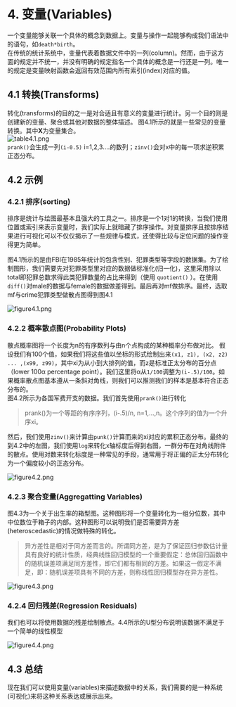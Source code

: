 # 4. 变量(Variables)

一个变量能够关联一个具体的概念到数据上。变量与操作一起能够构成我们语法中的语句，如`death*birth`。<br />在传统的统计系统中，变量代表着数据文件中的一列(column)。然而，由于这方面的规定并不统一，并没有明确的规定指名一个具体的概念是一行还是一列。唯一的规定是变量映射函数会返回有效范围内所有索引(index)对应的值。

## 4.1 转换(Transforms)
转化(transforms)的目的之一是对合适且有意义的变量进行统计。另一个目的则是创建新的变量、聚合或其他对数据的整体描述。
图4.1所示的就是一些常见的变量转换。其中**X**为变量集合。<br />![table4.1.png](https://cdn.nlark.com/yuque/0/2019/png/171008/1548126615330-11609ae6-fcbd-435f-8902-dc5f38d285a7.png#align=left&display=inline&height=402&linkTarget=_blank&name=table4.1.png&originHeight=804&originWidth=1448&size=158291&width=724)<br />
`prank()`会生成一列`(i-0.5)` i=1,2,3....的数列；`zinv()`会对x中的每一项求逆积累正态分布。
## 4.2 示例

### 4.2.1 排序(sorting)
排序是统计与绘图最基本且强大的工具之一。排序是一个1对1的转换，当我们使用位置或索引来表示变量时，我们实际上就暗藏了排序操作。对变量排序且按排序结果进行可视化可以不仅仅揭示了一些规律与模式，还使得比较与定位问题的操作变得更为简单。

图4.1所示的是由FBI在1985年统计的包含性别、犯罪类型等字段的数据集。为了绘制图形，我们需要先对犯罪类型里对应的数据做标准化(归一化)，这里采用除以total即犯罪总数求得此类犯罪数量的占比来得到（使用 `quotient()` ）。在使用`diff()`对male的数据与female的数据做差得到。最后再对mf做排序。最终，选取mf与crime犯罪类型做散点图得到图4.1

![figure4.1.png](https://cdn.nlark.com/yuque/0/2019/png/171008/1548126689196-02f06fb7-2a7e-4bd2-a5f2-5ad2ed474571.png#align=left&display=inline&height=498&linkTarget=_blank&name=figure4.1.png&originHeight=1560&originWidth=1598&size=257752&width=511)
### 4.2.2 概率散点图(Probability Plots)
散点概率图将一个长度为n的有序数列与由n个点构成的某种概率分布做对比。 假设我们有100个值，如果我们将这些值以坐标的形式绘制出来`(x1, z1), (x2, z2) ... ,(x99, z99)`，其中xi为从小到大排列的值，而z是标准正太分布的百分点（lower 100α percentage point）。我们这里将α从`1/100`调整为`(i-.5)/100`。如果概率散点图基本遵从一条斜对角线，则我们可以推测我们的样本是基本符合正态分布的。<br />图4.2所示为各国军费开支的数据。我们首先使用`prank()`进行转化

> prank()为一个等距的有序序列，(i-.5)/n, n=1,...,n。这个序列的值为一个升序xi。


然后，我们使用`zinv()`来计算由`punk()`计算而来的xi对应的累积正态分布。最终的到4.2中的左图，我们使用`log`来转化x轴标度后得到右图，一群分布在对角线附件的散点。使用对数来转化标度是一种常见的手段，通常用于将正偏的正太分布转化为一个偏度较小的正态分布。

![figure4.2.png](https://cdn.nlark.com/yuque/0/2019/png/171008/1548126722650-bd3cd991-5458-437f-8f79-692ec7f50024.png#align=left&display=inline&height=454&linkTarget=_blank&name=figure4.2.png&originHeight=844&originWidth=1064&size=149840&width=572)
### 4.2.3 聚合变量(Aggregatting Variables)
图4.3为一个关于出生率的箱型图。这种图形将一个变量转化为一组分位数，其中中位数位于箱子的内部。这种图形可以说明我们是否需要异方差(heteroscedastic)的情况做特殊的转化。

> 异方差性是相对于同方差而言的。所谓同方差，是为了保证回归参数估计量具有良好的统计性质，经典线性回归模型的一个重要假定：总体回归函数中的随机误差项满足同方差性，即它们都有相同的方差。如果这一假定不满足，即：随机误差项具有不同的方差，则称线性回归模型存在异方差性。


![figure4.3.png](https://cdn.nlark.com/yuque/0/2019/png/171008/1548126715492-5541cb9e-3bfd-4b1e-ba8e-8a73dd89b8b7.png#align=left&display=inline&height=478&linkTarget=_blank&name=figure4.3.png&originHeight=958&originWidth=1180&size=126852&width=588)
### 4.2.4 回归残差(Regression Residuals)
我们也可以将使用数据的残差绘制散点。4.4所示的U型分布说明该数据不满足于一个简单的线性模型

![figure4.4.png](https://cdn.nlark.com/yuque/0/2019/png/171008/1548126731817-c25d6e4f-c771-48ff-8bc1-5f471334c88f.png#align=left&display=inline&height=485&linkTarget=_blank&name=figure4.4.png&originHeight=798&originWidth=944&size=86404&width=573)
## 4.3 总结
现在我们可以使用变量(variables)来描述数据中的关系，我们需要的是一种系统(可视化)来将这种关系表达或展示出来。
